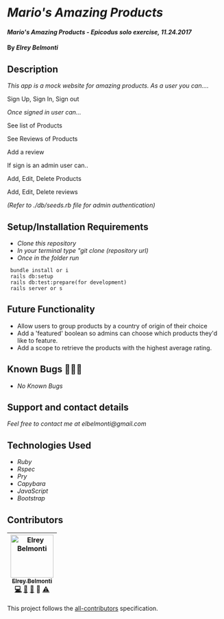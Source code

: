 # _Mario's Amazing Products_

#### _Mario's Amazing Products - Epicodus solo exercise, 11.24.2017_

#### By _**Elrey Belmonti**_

## Description

_This app is a mock website for amazing products. As a user you can...._

Sign Up, Sign In, Sign out

_Once signed in user can..._

See list of Products

See Reviews of Products

Add a review

If sign is an admin user can..

Add, Edit, Delete Products


Add, Edit, Delete reviews

_(Refer to ./db/seeds.rb file for admin authentication)_

## Setup/Installation Requirements
* _Clone this repository_
* _In your terminal type "git clone (repository url)_
* _Once in the folder run_
```
 bundle install or i
 rails db:setup
 rails db:test:prepare(for development)
 rails server or s
```

## Future Functionality

* Allow users to group products by a country of origin of their choice
* Add a 'featured' boolean so admins can choose which products they'd like to feature.
* Add a scope to retrieve the products with the highest average rating.

## Known Bugs 🐛🐛🐛

* _No Known Bugs_

## Support and contact details

_Feel free to contact me at elbelmonti@gmail.com_

## Technologies Used

* _Ruby_
* _Rspec_
* _Pry_
* _Capybara_
* _JavaScript_
* _Bootstrap_

## Contributors

<!-- Contributors START
Elrey_Belmonti ElreyB https://github.com/ElreyB code doc bug design tests
Contributors END -->
<!-- Contributors table START -->
| <img src="https://avatars.githubusercontent.com/ElreyB?s=100" width="100" alt="Elrey Belmonti" /><br />[<sub>Elrey Belmonti</sub>](https://github.com/ElreyB)<br />[💻](https://github.com/ElreyB/word-definer/commits?author=ElreyB) [📖](https://github.com/ElreyB/word-definer/commits?author=ElreyB) [🐛](https://github.com/ElreyB/word-definer/issues?q=author%3AElreyB) 🎨 [⚠️](https://github.com/ElreyB/word-definer/commits?author=ElreyB) |
| :---: |
<!-- Contributors table END -->
This project follows the [all-contributors](https://github.com/kentcdodds/all-contributors) specification.

